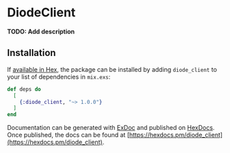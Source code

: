 # DiodeClient

**TODO: Add description**

## Installation

If [available in Hex](https://hex.pm/docs/publish), the package can be installed
by adding `diode_client` to your list of dependencies in `mix.exs`:

```elixir
def deps do
  [
    {:diode_client, "~> 1.0.0"}
  ]
end
```

Documentation can be generated with [ExDoc](https://github.com/elixir-lang/ex_doc)
and published on [HexDocs](https://hexdocs.pm). Once published, the docs can
be found at [https://hexdocs.pm/diode_client](https://hexdocs.pm/diode_client).


